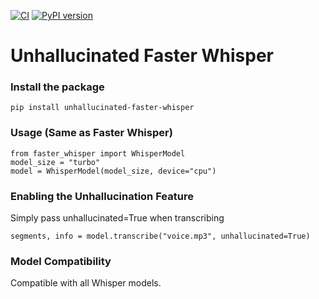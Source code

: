 [![CI](https://github.com/SYSTRAN/faster-whisper/workflows/CI/badge.svg)](https://github.com/SYSTRAN/faster-whisper/actions?query=workflow%3ACI) [![PyPI version](https://badge.fury.io/py/faster-whisper.svg)](https://badge.fury.io/py/faster-whisper)

# Unhallucinated Faster Whisper

### Install the package
```
pip install unhallucinated-faster-whisper
```
### Usage (Same as Faster Whisper)
```
from faster_whisper import WhisperModel 
model_size = "turbo"
model = WhisperModel(model_size, device="cpu")  
```

### Enabling the Unhallucination Feature 
Simply pass unhallucinated=True when transcribing
```
segments, info = model.transcribe("voice.mp3", unhallucinated=True)
```

### Model Compatibility

Compatible with all Whisper models.
